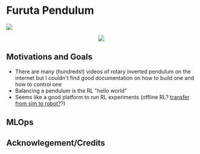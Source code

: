 # Furuta Pendulum

![](./assets/pendulum.gif)
<p align="center">
  <img src="https://github.com/Armandpl/furuta/raw/master/assets/pendulum.gif" />
</p>

## Motivations and Goals
- There are many (hundreds!) videos of rotary inverted pendulum on the internet but I couldn't find good documentation on how to build one and how to control one
- Balancing a pendulum is the RL "hello world"
- Seems like a good platform to run RL experiments  (offline RL? [transfer from sim to robot?](https://www.youtube.com/watch?v=aTDkYFZFWug)?)

## MLOps

## Acknowlegement/Credits
